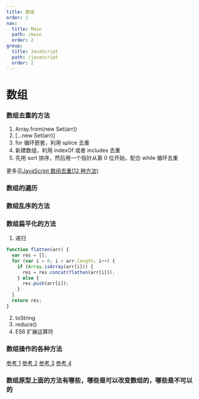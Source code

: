 ```yaml
---
title: 数组
order: 1
nav:
  title: Main
  path: /main
  order: 2
group:
  title: JavaScript
  path: /javascript
  order: 2
---
```


# 数组

### 数组去重的方法

1. Array.from(new Set(arr))
2. [...new Set(arr)]
3. for 循环嵌套，利用 splice 去重
4. 新建数组，利用 indexOf 或者 includes 去重
5. 先用 sort 排序，然后用一个指针从第 0 位开始，配合 while 循环去重

更多见[JavaScript 数组去重(12 种方法)](https://segmentfault.com/a/1190000016418021)

### 数组的遍历

### 数组乱序的方法

### 数组扁平化的方法

1. 递归

```js
function flatten(arr) {
  var res = [];
  for (var i = 0; i < arr.length; i++) {
    if (Array.isArray(arr[i])) {
      res = res.concat(flatten(arr[i]));
    } else {
      res.push(arr[i]);
    }
  }
  return res;
}
```

2. toString
3. reduce()
4. ES6 扩展运算符

### 数组操作的各种方法

[参考 1](https://juejin.cn/post/6844903652381949965)
[参考 2](https://juejin.cn/post/6844903814030426125)
[参考 3](https://juejin.cn/post/6844903847098318861)
[参考 4](https://juejin.cn/post/6844904099595419655)

### 数组原型上面的方法有哪些，哪些是可以改变数组的，哪些是不可以的
